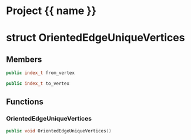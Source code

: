 <script setup>
import {useRoute} from 'vitepress'
const {path} = useRoute()
const tokens = path.split('/')
const words = tokens[2].split('-');
for (let i = 0; i < words.length; i++) {
    words[i] = words[i].charAt(0).toUpperCase() + words[i].slice(1);
    words[i] = words[i].replace('geode', 'Geode')
}
const name = words.join('-');
</script>
# Project {{ name }}

# struct OrientedEdgeUniqueVertices


## Members

```cpp
public index_t from_vertex

```

```cpp
public index_t to_vertex

```



## Functions

### OrientedEdgeUniqueVertices

```cpp
public void OrientedEdgeUniqueVertices()
```




